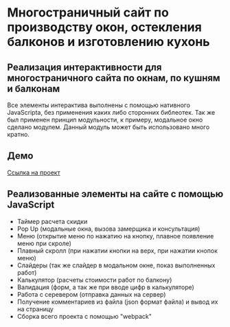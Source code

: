# Многостраничный сайт по производству окон, остекления балконов и изготовлению кухонь

## Реализация интерактивности для многостраничного сайта по окнам, по кушням и балконам

Все элементы интерактива выполнены с помощью нативного JavaScripta, без применения каких
либо сторонних библеотек. Так же был применен принцип модульности, к примеру, модальное окно
сделано модулем. Данный модуль может быть использовано много кратно.

## Демо

[Ссылка на проект](https://artbiriukov.github.io/Profremont/)

## Реализованные элементы на сайте с помощью JavaScript

<ul>
  <li>Таймер расчета скидки</li>
  <li>Pop Up (модальные окна, вызова замерщика и консультация)</li>
  <li>Меню (открытие меню по нажатию на кнопку, плавное появление меню при скроле)</li>
  <li>Плавный скролл (при нажатии кнопки на верх, при нажатии кнопок меню)</li>
  <li>Слайдеры (так же слайдер в модальном окне, показ выполненных работ)</li>
  <li>Калькулятор (расчеты стоимости работ по балкону)</li>
  <li>Валидация (форм, а так же при вводе цифр в калькуляторе)</li>
  <li>Работа с серевером (отправка данных на сервер)</li>
  <li>Получение комментариев из файла (json формат файла) и вывод их на страницу</li>
  <li>Сборка всего проекта с помощью "webpack"</li>
</ul>
